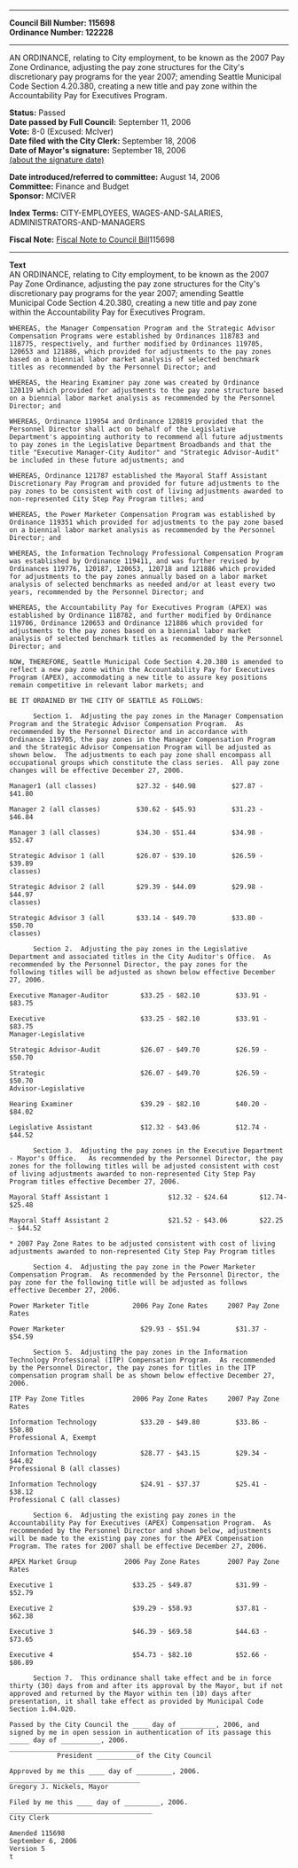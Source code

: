 * * * * *  
  
**Council Bill Number: [](#h0)[](#h2)115698**   
**Ordinance Number: 122228**  
  
* * * * *  
  
AN ORDINANCE, relating to City employment, to be known as the 2007 Pay Zone Ordinance, adjusting the pay zone structures for the City's discretionary pay programs for the year 2007; amending Seattle Municipal Code Section 4.20.380, creating a new title and pay zone within the Accountability Pay for Executives Program.  
  
**Status:** Passed   
**Date passed by Full Council:** September 11, 2006   
**Vote:** 8-0 (Excused: McIver)   
**Date filed with the City Clerk:** September 18, 2006   
**Date of Mayor's signature:** September 18, 2006   
[(about the signature date)](/~public/approvaldate.htm)   
  
  
**Date introduced/referred to committee:** August 14, 2006   
**Committee:** Finance and Budget   
**Sponsor:** MCIVER   
  
**Index Terms:** CITY-EMPLOYEES, WAGES-AND-SALARIES, ADMINISTRATORS-AND-MANAGERS  
  
**Fiscal Note:** [Fiscal Note to Council Bill](http://clerk.seattle.gov/~public/fnote/115698.htm)[](#h1)[](#h3)115698  
  
* * * * *  
  
**Text**  
    AN ORDINANCE, relating to City employment, to be known as the 2007  
    Pay Zone Ordinance, adjusting the pay zone structures for the City's  
    discretionary pay programs for the year 2007; amending Seattle  
    Municipal Code Section 4.20.380, creating a new title and pay zone  
    within the Accountability Pay for Executives Program.  
  
    WHEREAS, the Manager Compensation Program and the Strategic Advisor  
    Compensation Programs were established by Ordinances 118783 and  
    118775, respectively, and further modified by Ordinances 119705,  
    120653 and 121886, which provided for adjustments to the pay zones  
    based on a biennial labor market analysis of selected benchmark  
    titles as recommended by the Personnel Director; and  
  
    WHEREAS, the Hearing Examiner pay zone was created by Ordinance  
    120119 which provided for adjustments to the pay zone structure based  
    on a biennial labor market analysis as recommended by the Personnel  
    Director; and  
  
    WHEREAS, Ordinance 119954 and Ordinance 120819 provided that the  
    Personnel Director shall act on behalf of the Legislative  
    Department's appointing authority to recommend all future adjustments  
    to pay zones in the Legislative Department Broadbands and that the  
    title "Executive Manager-City Auditor" and "Strategic Advisor-Audit"  
    be included in these future adjustments; and  
  
    WHEREAS, Ordinance 121787 established the Mayoral Staff Assistant  
    Discretionary Pay Program and provided for future adjustments to the  
    pay zones to be consistent with cost of living adjustments awarded to  
    non-represented City Step Pay Program titles; and  
  
    WHEREAS, the Power Marketer Compensation Program was established by  
    Ordinance 119351 which provided for adjustments to the pay zone based  
    on a biennial labor market analysis as recommended by the Personnel  
    Director; and  
  
    WHEREAS, the Information Technology Professional Compensation Program  
    was established by Ordinance 119411, and was further revised by  
    Ordinances 119776, 120187, 120653, 120718 and 121886 which provided  
    for adjustments to the pay zones annually based on a labor market  
    analysis of selected benchmarks as needed and/or at least every two  
    years, recommended by the Personnel Director; and  
  
    WHEREAS, the Accountability Pay for Executives Program (APEX) was  
    established by Ordinance 118782, and further modified by Ordinance  
    119706, Ordinance 120653 and Ordinance 121886 which provided for  
    adjustments to the pay zones based on a biennial labor market  
    analysis of selected benchmark titles as recommended by the Personnel  
    Director; and  
  
    NOW, THEREFORE, Seattle Municipal Code Section 4.20.380 is amended to  
    reflect a new pay zone within the Accountability Pay for Executives  
    Program (APEX), accommodating a new title to assure key positions  
    remain competitive in relevant labor markets; and  
  
    BE IT ORDAINED BY THE CITY OF SEATTLE AS FOLLOWS:  
  
          Section 1.  Adjusting the pay zones in the Manager Compensation  
    Program and the Strategic Advisor Compensation Program.  As  
    recommended by the Personnel Director and in accordance with  
    Ordinance 119705, the pay zones in the Manager Compensation Program  
    and the Strategic Advisor Compensation Program will be adjusted as  
    shown below.  The adjustments to each pay zone shall encompass all  
    occupational groups which constitute the class series.  All pay zone  
    changes will be effective December 27, 2006.  
  
    Manager1 (all classes)          $27.32 - $40.98         $27.87 - $41.80  
  
    Manager 2 (all classes)         $30.62 - $45.93         $31.23 - $46.84  
  
    Manager 3 (all classes)         $34.30 - $51.44         $34.98 - $52.47  
  
    Strategic Advisor 1 (all        $26.07 - $39.10         $26.59 - $39.89  
    classes)  
  
    Strategic Advisor 2 (all        $29.39 - $44.09         $29.98 - $44.97  
    classes)  
  
    Strategic Advisor 3 (all        $33.14 - $49.70         $33.80 - $50.70  
    classes)  
  
          Section 2.  Adjusting the pay zones in the Legislative  
    Department and associated titles in the City Auditor's Office.  As  
    recommended by the Personnel Director, the pay zones for the  
    following titles will be adjusted as shown below effective December  
    27, 2006.  
  
    Executive Manager-Auditor        $33.25 - $82.10         $33.91 - $83.75  
  
    Executive                        $33.25 - $82.10         $33.91 - $83.75  
    Manager-Legislative  
  
    Strategic Advisor-Audit          $26.07 - $49.70         $26.59 - $50.70  
  
    Strategic                        $26.07 - $49.70         $26.59 - $50.70  
    Advisor-Legislative  
  
    Hearing Examiner                 $39.29 - $82.10         $40.20 - $84.02  
  
    Legislative Assistant            $12.32 - $43.06         $12.74 - $44.52  
  
          Section 3.  Adjusting the pay zones in the Executive Department  
    - Mayor's Office.   As recommended by the Personnel Director, the pay  
    zones for the following titles will be adjusted consistent with cost  
    of living adjustments awarded to non-represented City Step Pay  
    Program titles effective December 27, 2006.  
  
    Mayoral Staff Assistant 1               $12.32 - $24.64        $12.74- $25.48  
  
    Mayoral Staff Assistant 2               $21.52 - $43.06        $22.25 - $44.52  
  
    * 2007 Pay Zone Rates to be adjusted consistent with cost of living  
    adjustments awarded to non-represented City Step Pay Program titles  
  
          Section 4.  Adjusting the pay zone in the Power Marketer  
    Compensation Program.  As recommended by the Personnel Director, the  
    pay zone for the following title will be adjusted as follows  
    effective December 27, 2006.  
  
    Power Marketer Title           2006 Pay Zone Rates     2007 Pay Zone Rates  
  
    Power Marketer                   $29.93 - $51.94         $31.37 - $54.59  
  
          Section 5.  Adjusting the pay zones in the Information  
    Technology Professional (ITP) Compensation Program.  As recommended  
    by the Personnel Director, the pay zones for titles in the ITP  
    compensation program shall be as shown below effective December 27,  
    2006.  
  
    ITP Pay Zone Titles            2006 Pay Zone Rates     2007 Pay Zone Rates  
  
    Information Technology           $33.20 - $49.80         $33.86 - $50.80  
    Professional A, Exempt  
  
    Information Technology           $28.77 - $43.15         $29.34 - $44.02  
    Professional B (all classes)  
  
    Information Technology           $24.91 - $37.37         $25.41 - $38.12  
    Professional C (all classes)  
  
          Section 6.  Adjusting the existing pay zones in the  
    Accountability Pay for Executives (APEX) Compensation Program.  As  
    recommended by the Personnel Director and shown below, adjustments  
    will be made to the existing pay zones for the APEX Compensation  
    Program. The rates for 2007 shall be effective December 27, 2006.  
  
    APEX Market Group            2006 Pay Zone Rates       2007 Pay Zone Rates  
  
    Executive 1                    $33.25 - $49.87           $31.99 - $52.79  
  
    Executive 2                    $39.29 - $58.93           $37.81 - $62.38  
  
    Executive 3                    $46.39 - $69.58           $44.63 - $73.65  
  
    Executive 4                    $54.73 - $82.10           $52.66 - $86.89  
  
          Section 7.  This ordinance shall take effect and be in force  
    thirty (30) days from and after its approval by the Mayor, but if not  
    approved and returned by the Mayor within ten (10) days after  
    presentation, it shall take effect as provided by Municipal Code  
    Section 1.04.020.  
  
    Passed by the City Council the ____ day of _________, 2006, and  
    signed by me in open session in authentication of its passage this  
    _____ day of __________, 2006.  
    _________________________________  
                President __________of the City Council  
  
    Approved by me this ____ day of _________, 2006.  
    _________________________________  
    Gregory J. Nickels, Mayor  
  
    Filed by me this ____ day of _________, 2006.  
    ____________________________________  
    City Clerk  
  
    Amended 115698  
    September 6, 2006  
    Version 5  
    t  
